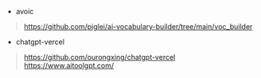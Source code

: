 * avoic
> <https://github.com/piglei/ai-vocabulary-builder/tree/main/voc_builder>

* chatgpt-vercel
> <https://github.com/ourongxing/chatgpt-vercel>
> <https://www.aitoolgpt.com/>